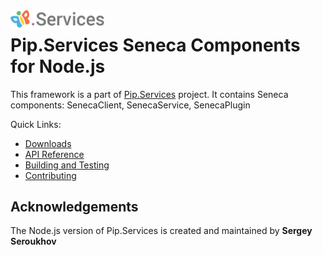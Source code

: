 # <img src="https://github.com/pip-services/pip-services/raw/master/design/Logo.png" alt="Pip.Services Logo" style="max-width:30%"> <br/> Pip.Services Seneca Components for Node.js

This framework is a part of [Pip.Services](https://github.com/pip-services/pip-services) project.
It contains Seneca components: SenecaClient, SenecaService, SenecaPlugin

Quick Links:

* [Downloads](https://github.com/pip-services3-node/pip-services3-seneca-node/blob/master/docs/Downloads.md)
* [API Reference](https://pip-services3-node.github.io/pip-services3-seneca-node/globals.html)
* [Building and Testing](https://github.com/pip-services3-node/pip-services3-seneca-node/blob/master/docs/Development.md)
* [Contributing](https://github.com/pip-services3-node/pip-services3-seneca-node/blob/master/docs/Development.md#contrib)

## Acknowledgements

The Node.js version of Pip.Services is created and maintained by **Sergey Seroukhov**
